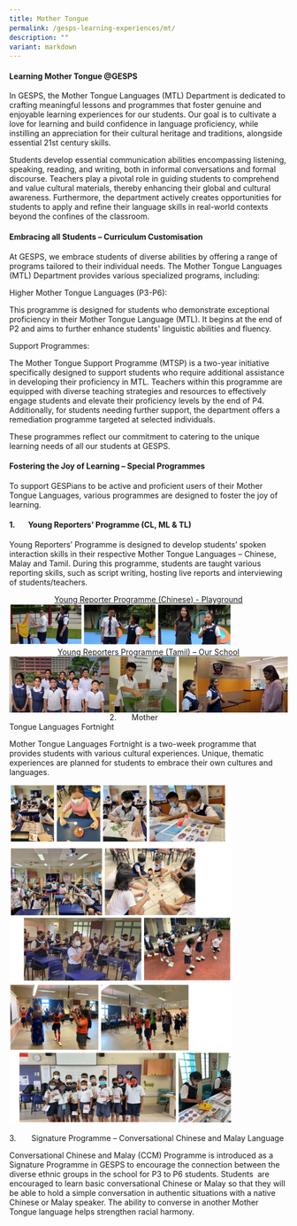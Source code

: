 ```yaml
---
title: Mother Tongue
permalink: /gesps-learning-experiences/mt/
description: ""
variant: markdown
---
```

#### Learning Mother Tongue @GESPS

In GESPS, the Mother Tongue Languages (MTL) Department is dedicated to crafting meaningful lessons and programmes that foster genuine and enjoyable learning experiences for our students. Our goal is to cultivate a love for learning and build confidence in language proficiency, while instilling an appreciation for their cultural heritage and traditions, alongside essential 21st century skills.

Students develop essential communication abilities encompassing listening, speaking, reading, and writing, both in informal conversations and formal discourse. Teachers play a pivotal role in guiding students to comprehend and value cultural materials, thereby enhancing their global and cultural awareness. Furthermore, the department actively creates opportunities for students to apply and refine their language skills in real-world contexts beyond the confines of the classroom.
  

#### Embracing all Students – Curriculum Customisation

At GESPS, we embrace students of diverse abilities by offering a range of programs tailored to their individual needs. The Mother Tongue Languages (MTL) Department provides various specialized programs, including:

Higher Mother Tongue Languages (P3-P6):

This programme is designed for students who demonstrate exceptional proficiency in their Mother Tongue Language (MTL). It begins at the end of P2 and aims to further enhance students' linguistic abilities and fluency.

Support Programmes:

The Mother Tongue Support Programme (MTSP) is a two-year initiative specifically designed to support students who require additional assistance in developing their proficiency in MTL. Teachers within this programme are equipped with diverse teaching strategies and resources to effectively engage students and elevate their proficiency levels by the end of P4. Additionally, for students needing further support, the department offers a remediation programme targeted at selected individuals.

These programmes reflect our commitment to catering to the unique learning needs of all our students at GESPS.


#### Fostering the Joy of Learning – Special Programmes

To support GESPians to be active and proficient users of their Mother Tongue Languages, various programmes are designed to foster the joy of learning.&nbsp;&nbsp;

#### 1.&nbsp;&nbsp;&nbsp;&nbsp;&nbsp;&nbsp;&nbsp;Young Reporters’ Programme (CL, ML &amp; TL) <br>
Young Reporters’ Programme is designed to develop students’ spoken interaction skills in their respective Mother Tongue Languages – Chinese, Malay and Tamil. During this programme,&nbsp;students are taught various reporting skills, such as script writing, hosting live reports and interviewing of students/teachers.&nbsp;

<center><a href="https://go.gov.sg/gesps-yrp-playground">Young Reporter Programme (Chinese) - Playground</a></center>

<img src="/images/MT1.png" style="width:80%">

<center><a href="https://www.youtube.com/watch?v=JPXVncr5r-8">Young Reporters Programme (Tamil) – Our School</a></center>

<img src="/images/YRP__Tamil__1.jpg" style="width:36%" align="left">
<img src="/images/YRP__Tamil__2.jpg" style="width:24.1%" align="left">
<img src="/images/YRP__Tamil__3.jpg" style="width:39%" align="right">
<br clear=""><br>
<p>
2.&nbsp;&nbsp;&nbsp;&nbsp;&nbsp;&nbsp;&nbsp;Mother Tongue Languages Fortnight&nbsp;&nbsp;

Mother Tongue Languages Fortnight is a two-week programme that provides students with various cultural experiences. Unique, thematic experiences are planned for students to embrace their own cultures and languages.

<img src="/images/MT2.png" style="width:80%">
<img src="/images/MT3.png" style="width:80%">
		 
		 
3.&nbsp;&nbsp;&nbsp;&nbsp;&nbsp;&nbsp;&nbsp;Signature Programme – Conversational Chinese and Malay Language

  
Conversational Chinese and Malay (CCM) Programme is introduced as a Signature Programme in GESPS to encourage the connection between the diverse ethnic groups in the school for P3 to P6 students. Students&nbsp; are encouraged to learn basic conversational Chinese or Malay so that they will be able to hold a simple conversation in authentic situations with a native Chinese or Malay speaker. The ability to converse in another Mother Tongue language helps strengthen racial harmony.</p>